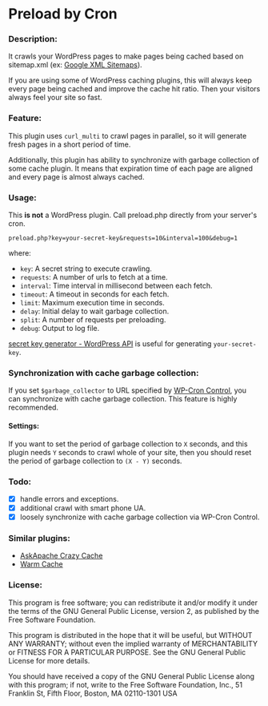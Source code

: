 Preload by Cron
===============

### Description:
It crawls your WordPress pages to make pages being cached based on sitemap.xml 
(ex: [Google XML Sitemaps][GXS]).

If you are using some of WordPress caching plugins, this will always keep 
every page being cached and improve the cache hit ratio. Then your visitors 
always feel your site so fast.

### Feature:
This plugin uses `curl_multi` to crawl pages in parallel, so it will generate 
fresh pages in a short period of time.

Additionally, this plugin has ability to synchronize with garbage collection of 
some cache plugin. It means that expiration time of each page are aligned and 
every page is almost always cached.

### Usage:
This **is not** a WordPress plugin.
Call preload.php directly from your server's cron.

	preload.php?key=your-secret-key&requests=10&interval=100&debug=1

where:

* `key`: A secret string to execute crawling.
* `requests`: A number of urls to fetch at a time.
* `interval`: Time interval in millisecond between each fetch.
* `timeout`: A timeout in seconds for each fetch.
* `limit`: Maximum execution time in seconds.
* `delay`: Initial delay to wait garbage collection.
* `split`: A number of requests per preloading.
* `debug`: Output to log file.

[secret key generator - WordPress API][SKG] is useful for generating `your-secret-key`.

### Synchronization with cache garbage collection:
If you set `$garbage_collector` to URL specified by [WP-Cron Control][WCC], 
you can synchronize with cache garbage collection. 
This feature is highly recommended.

#### Settings:
If you want to set the period of garbage collection to `X` seconds, 
and this plugin needs `Y` seconds to crawl whole of your site, 
then you should reset the period of garbage collection to `(X - Y)` seconds.

### Todo:
- [x] handle errors and exceptions.
- [x] additional crawl with smart phone UA.
- [x] loosely synchronize with cache garbage collection via WP-Cron Control.

### Similar plugins:
- [AskApache Crazy Cache][ACC]
- [Warm Cache][WMC]

### License:
This program is free software; you can redistribute it and/or modify
it under the terms of the GNU General Public License, version 2, as
published by the Free Software Foundation.

This program is distributed in the hope that it will be useful,
but WITHOUT ANY WARRANTY; without even the implied warranty of
MERCHANTABILITY or FITNESS FOR A PARTICULAR PURPOSE. See the
GNU General Public License for more details.

You should have received a copy of the GNU General Public License
along with this program; if not, write to the Free Software
Foundation, Inc., 51 Franklin St, Fifth Floor, Boston, MA 02110-1301 USA

[GXS]: http://wordpress.org/extend/plugins/google-sitemap-generator/
[SKG]: https://api.wordpress.org/secret-key/1.1/
[WCC]: http://wordpress.org/extend/plugins/wp-cron-control/
[ACC]: http://wordpress.org/extend/plugins/askapache-crazy-cache/
[WMC]: http://wordpress.org/extend/plugins/warm-cache/
